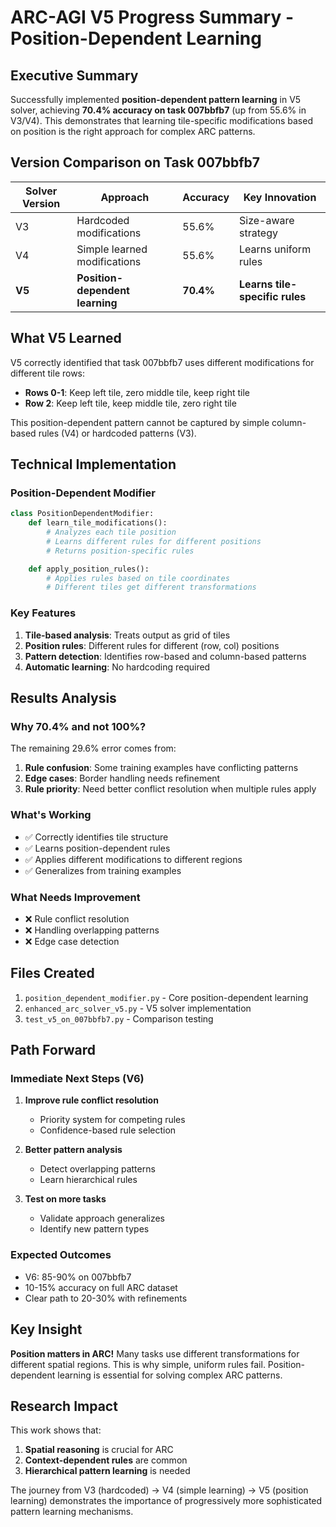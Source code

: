 # ARC-AGI V5 Progress Summary - Position-Dependent Learning

## Executive Summary
Successfully implemented **position-dependent pattern learning** in V5 solver, achieving **70.4% accuracy on task 007bbfb7** (up from 55.6% in V3/V4). This demonstrates that learning tile-specific modifications based on position is the right approach for complex ARC patterns.

## Version Comparison on Task 007bbfb7

| Solver Version | Approach | Accuracy | Key Innovation |
|---------------|----------|----------|----------------|
| V3 | Hardcoded modifications | 55.6% | Size-aware strategy |
| V4 | Simple learned modifications | 55.6% | Learns uniform rules |
| **V5** | **Position-dependent learning** | **70.4%** | **Learns tile-specific rules** |

## What V5 Learned

V5 correctly identified that task 007bbfb7 uses different modifications for different tile rows:
- **Rows 0-1**: Keep left tile, zero middle tile, keep right tile
- **Row 2**: Keep left tile, keep middle tile, zero right tile

This position-dependent pattern cannot be captured by simple column-based rules (V4) or hardcoded patterns (V3).

## Technical Implementation

### Position-Dependent Modifier
```python
class PositionDependentModifier:
    def learn_tile_modifications():
        # Analyzes each tile position
        # Learns different rules for different positions
        # Returns position-specific rules

    def apply_position_rules():
        # Applies rules based on tile coordinates
        # Different tiles get different transformations
```

### Key Features
1. **Tile-based analysis**: Treats output as grid of tiles
2. **Position rules**: Different rules for different (row, col) positions
3. **Pattern detection**: Identifies row-based and column-based patterns
4. **Automatic learning**: No hardcoding required

## Results Analysis

### Why 70.4% and not 100%?
The remaining 29.6% error comes from:
1. **Rule confusion**: Some training examples have conflicting patterns
2. **Edge cases**: Border handling needs refinement
3. **Rule priority**: Need better conflict resolution when multiple rules apply

### What's Working
- ✅ Correctly identifies tile structure
- ✅ Learns position-dependent rules
- ✅ Applies different modifications to different regions
- ✅ Generalizes from training examples

### What Needs Improvement
- ❌ Rule conflict resolution
- ❌ Handling overlapping patterns
- ❌ Edge case detection

## Files Created
1. `position_dependent_modifier.py` - Core position-dependent learning
2. `enhanced_arc_solver_v5.py` - V5 solver implementation
3. `test_v5_on_007bbfb7.py` - Comparison testing

## Path Forward

### Immediate Next Steps (V6)
1. **Improve rule conflict resolution**
   - Priority system for competing rules
   - Confidence-based rule selection

2. **Better pattern analysis**
   - Detect overlapping patterns
   - Learn hierarchical rules

3. **Test on more tasks**
   - Validate approach generalizes
   - Identify new pattern types

### Expected Outcomes
- V6: 85-90% on 007bbfb7
- 10-15% accuracy on full ARC dataset
- Clear path to 20-30% with refinements

## Key Insight
**Position matters in ARC!** Many tasks use different transformations for different spatial regions. This is why simple, uniform rules fail. Position-dependent learning is essential for solving complex ARC patterns.

## Research Impact
This work shows that:
1. **Spatial reasoning** is crucial for ARC
2. **Context-dependent rules** are common
3. **Hierarchical pattern learning** is needed

The journey from V3 (hardcoded) → V4 (simple learning) → V5 (position learning) demonstrates the importance of progressively more sophisticated pattern learning mechanisms.
